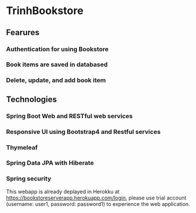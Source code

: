 # TrinhBookstore
## Fearures
### Authentication for using Bookstore
### Book items are saved in databased 
### Delete, update, and add book item
## Technologies
### Spring Boot Web and RESTful web services
### Responsive UI using Bootstrap4 and Restful services
### Thymeleaf
### Spring Data JPA with Hiberate
### Spring security
This webapp is already deplayed in Herokku at https://bookstoreserverapp.herokuapp.com/login, please use trial account (username: user1, password: password1) to experience the web application. 
